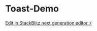 # Toast-Demo

[Edit in StackBlitz next generation editor ⚡️](https://stackblitz.com/~/github.com/Aditya621/Toast-Demo)